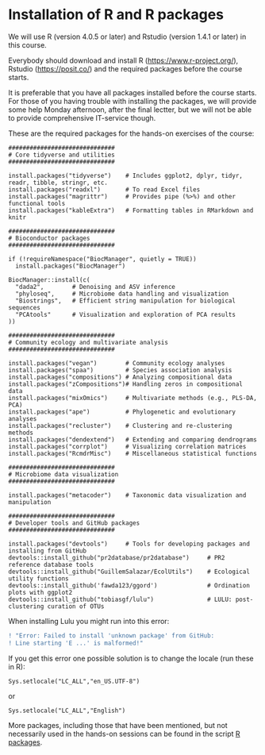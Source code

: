 # Installation of R and R packages

We will use R (version 4.0.5 or later) and Rstudio (version 1.4.1 or later) in this course. 

Everybody should download and install R (https://www.r-project.org/), Rstudio (https://posit.co/) and the required packages before the course starts.

It is preferable that you have all packages installed before the course starts. For those of you having trouble with installing the packages, we will provide some help Monday afternoon, after the final lectter, but we will not be able to provide comprehensive IT-service though.

These are the required packages for the hands-on exercises of the course: 
```
##############################
# Core tidyverse and utilities
##############################

install.packages("tidyverse")    # Includes ggplot2, dplyr, tidyr, readr, tibble, stringr, etc.
install.packages("readxl")       # To read Excel files
install.packages("magrittr")     # Provides pipe (%>%) and other functional tools
install.packages("kableExtra")   # Formatting tables in RMarkdown and knitr

##############################
# Bioconductor packages
##############################

if (!requireNamespace("BiocManager", quietly = TRUE)) 
  install.packages("BiocManager")

BiocManager::install(c(
  "dada2",        # Denoising and ASV inference
  "phyloseq",     # Microbiome data handling and visualization
  "Biostrings",   # Efficient string manipulation for biological sequences
  "PCAtools"      # Visualization and exploration of PCA results
))

##############################
# Community ecology and multivariate analysis
##############################

install.packages("vegan")        # Community ecology analyses
install.packages("spaa")         # Species association analysis
install.packages("compositions") # Analyzing compositional data
install.packages("zCompositions")# Handling zeros in compositional data
install.packages("mixOmics")     # Multivariate methods (e.g., PLS-DA, PCA)
install.packages("ape")          # Phylogenetic and evolutionary analyses
install.packages("recluster")    # Clustering and re-clustering methods
install.packages("dendextend")   # Extending and comparing dendrograms
install.packages("corrplot")     # Visualizing correlation matrices
install.packages("RcmdrMisc")    # Miscellaneous statistical functions

##############################
# Microbiome data visualization
##############################

install.packages("metacoder")    # Taxonomic data visualization and manipulation

##############################
# Developer tools and GitHub packages
##############################

install.packages("devtools")     # Tools for developing packages and installing from GitHub
devtools::install_github("pr2database/pr2database")     # PR2 reference database tools
devtools::install_github("GuillemSalazar/EcolUtils")    # Ecological utility functions
devtools::install_github('fawda123/ggord')              # Ordination plots with ggplot2
devtools::install_github("tobiasgf/lulu")               # LULU: post-clustering curation of OTUs
```
When installing Lulu you might run into this error: 

```diff
! "Error: Failed to install 'unknown package' from GitHub:
! Line starting 'E ...' is malformed!"
```

If you get this error one possible solution is to change the locale (run these in R):
```
Sys.setlocale("LC_ALL","en_US.UTF-8")
```
or
```
Sys.setlocale("LC_ALL","English")
```

More packages, including those that have been mentioned, but not necessarily used in the hands-on sessions can be found in the script [R packages](Install_packages.R).